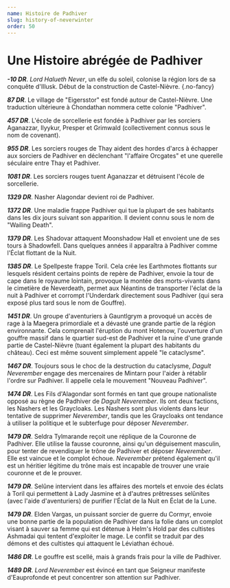 ```yaml
---
name: Histoire de Padhiver
slug: history-of-neverwinter
order: 50
---
```


# Une Histoire abrégée de Padhiver

***-10 DR***. *Lord Halueth Never*, un elfe du soleil, colonise la région lors de sa conquête d'Illusk. Début de la construction de Castel-Nièvre. {.no-fancy}

***87 DR***. Le village de "Eigersstor" est fondé autour de Castel-Nièvre. Une traduction ultérieure à Chondathan nommera cette colonie "Padhiver".

***457 DR***. L'école de sorcellerie est fondée à Padhiver par les sorciers Aganazzar, Ilyykur, Presper et Grimwald (collectivement connus sous le nom de covenant).

***955 DR***. Les sorciers rouges de Thay aident des hordes d'arcs à échapper aux sorciers de Padhiver en déclenchant "l'affaire Orcgates" et une querelle séculaire entre Thay et Padhiver.

***1081 DR***. Les sorciers rouges tuent Aganazzar et détruisent l'école de sorcellerie.

***1329 DR***. Nasher Alagondar devient roi de Padhiver.

***1372 DR***. Une maladie frappe Padhiver qui tue la plupart de ses habitants dans les dix jours suivant son apparition. Il devient connu sous le nom de "Wailing Death".

***1379 DR***. Les Shadovar attaquent Moonshadow Hall et envoient une de ses tours à Shadowfell. Dans quelques années il apparaîtra à Padhiver comme l'Éclat flottant de la Nuit.

***1385 DR***. Le Spellpeste frappe Toril. Cela crée les Earthmotes flottants sur lesquels résident certains points de repère de Padhiver, envoie la tour de cape dans le royaume lointain, provoque la montée des morts-vivants dans le cimetière de Neverdeath, permet aux Néantins de transporter l'éclat de la nuit à Padhiver et corrompt l'Underdark directement sous Padhiver (qui sera exposé plus tard sous le nom de Gouffre).

***1451 DR***. Un groupe d'aventuriers à Gauntlgrym a provoqué un accès de rage à la Maegera primordiale et a dévasté une grande partie de la région environnante. Cela comprenait l'éruption du mont Hotenow, l'ouverture d'un gouffre massif dans le quartier sud-est de Padhiver et la ruine d'une grande partie de Castel-Nièvre (tuant également la plupart des habitants du château). Ceci est même souvent simplement appelé "le cataclysme".

***1467 DR***. Toujours sous le choc de la destruction du cataclysme, *Dagult Neverember* engage des mercenaires de Mintarn pour l'aider à rétablir l'ordre sur Padhiver. Il appelle cela le mouvement "Nouveau Padhiver".

***1474 DR***. Les Fils d'Alagondar sont formés en tant que groupe nationaliste opposé au règne de Padhiver de *Dagult Neverember*. Ils ont deux factions, les Nashers et les Graycloaks. Les Nashers sont plus violents dans leur tentative de supprimer *Neverember*, tandis que les Graycloaks ont tendance à utiliser la politique et le subterfuge pour déposer *Neverember*.

***1479 DR***. Seldra Tylmarande reçoit une réplique de la Couronne de Padhiver. Elle utilise la fausse couronne, ainsi qu'un déguisement masculin, pour tenter de revendiquer le trône de Padhiver et déposer *Neverember*. Elle est vaincue et le complot échoue. *Neverember* prétend également qu'il est un héritier légitime du trône mais est incapable de trouver une vraie couronne et de le prouver.

***1479 DR***. Selûne intervient dans les affaires des mortels et envoie des éclats à Toril qui permettent à Lady Jasmine et à d'autres prêtresses selûnites (avec l'aide d'aventuriers) de purifier l'Éclat de la Nuit en Éclat de la Lune.

***1479 DR***. Elden Vargas, un puissant sorcier de guerre du Cormyr, envoie une bonne partie de la population de Padhiver dans la folie dans un complot visant à sauver sa femme qui est détenue à Helm's Hold par des cultistes Ashmadai qui tentent d'exploiter le mage. Le conflit se traduit par des démons et des cultistes qui attaquent le Léviathan échoué.

***1486 DR***. Le gouffre est scellé, mais à grands frais pour la ville de Padhiver.

***1489 DR***. *Lord Neverember* est évincé en tant que Seigneur manifeste d'Eauprofonde et peut concentrer son attention sur Padhiver.
